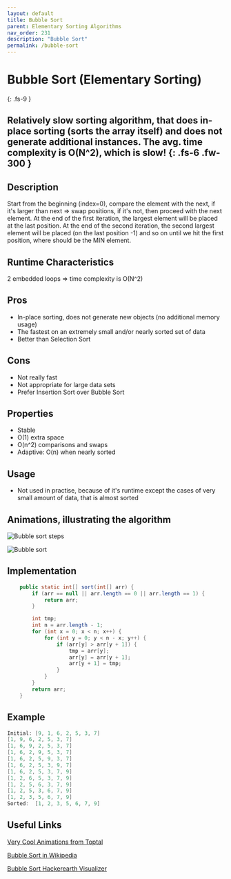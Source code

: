 ```yaml
---
layout: default
title: Bubble Sort
parent: Elementary Sorting Algorithms
nav_order: 231
description: "Bubble Sort"
permalink: /bubble-sort
---
```

# Bubble Sort (Elementary Sorting)
{: .fs-9 }

Relatively slow sorting algorithm, that does in-place sorting (sorts the array itself) and does
not generate additional instances. The avg. time complexity is O(N^2), which is slow! 
{: .fs-6 .fw-300 }
---

## Description
Start from the beginning (index=0), compare the element with the next, if it's larger than next => swap positions, 
if it's not, then proceed with the next element. At the end of the first iteration, the largest element will be placed at the last position.
At the end of the second iteration, the second largest element will be placed (on the last position -1) and so
on until we hit the first position, where should be the MIN element.

## Runtime Characteristics
2 embedded loops => time complexity is O(N^2)

## Pros
- In-place sorting, does not generate new objects (no additional memory usage)
- The fastest on an extremely small and/or nearly sorted set of data
- Better than Selection Sort

## Cons
- Not really fast
- Not appropriate for large data sets
- Prefer Insertion Sort over Bubble Sort

## Properties
* Stable
* O(1) extra space
* O(n^2) comparisons and swaps
* Adaptive: O(n) when nearly sorted

## Usage
- Not used in practise, because of it's runtime except the cases of very small amount of data, 
that is almost sorted

## Animations, illustrating the algorithm
![Bubble sort steps](https://upload.wikimedia.org/wikipedia/commons/c/c8/Bubble-sort-example-300px.gif)

![Bubble sort](https://upload.wikimedia.org/wikipedia/commons/5/54/Sorting_bubblesort_anim.gif)

## Implementation
```java
    public static int[] sort(int[] arr) {
        if (arr == null || arr.length == 0 || arr.length == 1) {
            return arr;
        }

        int tmp;
        int n = arr.length - 1;
        for (int x = 0; x < n; x++) {
            for (int y = 0; y < n - x; y++) {
                if (arr[y] > arr[y + 1]) {
                    tmp = arr[y];
                    arr[y] = arr[y + 1];
                    arr[y + 1] = tmp;
                }
            }
        }
        return arr;
    }
```
## Example
```java
Initial: [9, 1, 6, 2, 5, 3, 7]
[1, 9, 6, 2, 5, 3, 7]
[1, 6, 9, 2, 5, 3, 7]
[1, 6, 2, 9, 5, 3, 7]
[1, 6, 2, 5, 9, 3, 7]
[1, 6, 2, 5, 3, 9, 7]
[1, 6, 2, 5, 3, 7, 9]
[1, 2, 6, 5, 3, 7, 9]
[1, 2, 5, 6, 3, 7, 9]
[1, 2, 5, 3, 6, 7, 9]
[1, 2, 3, 5, 6, 7, 9]
Sorted:  [1, 2, 3, 5, 6, 7, 9]
```

## Useful Links

[Very Cool Animations from Toptal](https://www.toptal.com/developers/sorting-algorithms/bubble-sort)

[Bubble Sort in Wikipedia](https://en.wikipedia.org/wiki/Bubble_sort)

[Bubble Sort Hackerearth Visualizer](https://www.hackerearth.com/practice/algorithms/sorting/bubble-sort/visualize/)